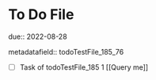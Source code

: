 # To Do File

due:: 2022-08-28

metadatafield:: todoTestFile_185_76

- [ ] Task of todoTestFile_185 1 [[Query me]]
